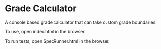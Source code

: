 # Grade Calculator

A console based grade calculator that can take custom grade boundaries.

To use, open index.html in the browser.

To run tests, open SpecRunner.html in the browser.
